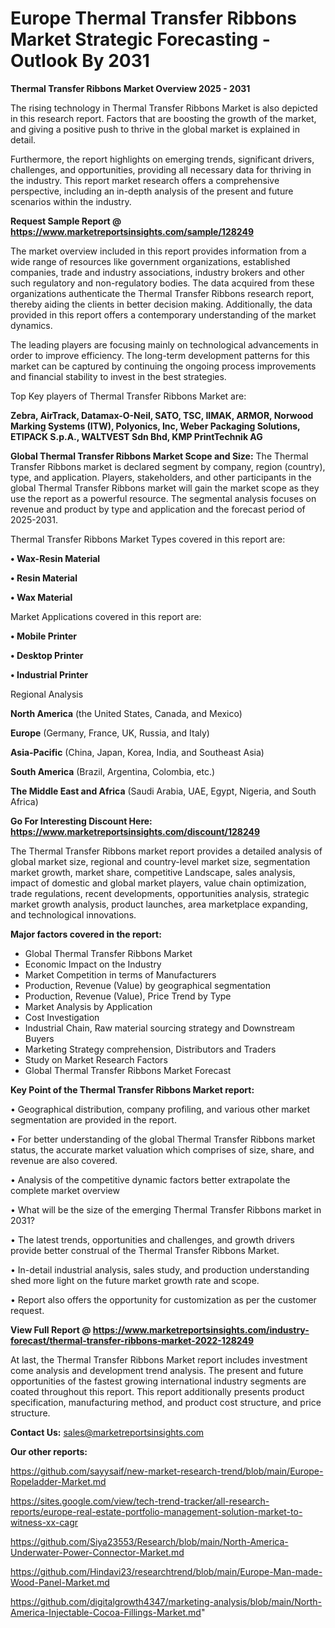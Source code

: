 # Europe Thermal Transfer Ribbons Market Strategic Forecasting - Outlook By 2031

<Strong> Thermal Transfer Ribbons Market Overview 2025 - 2031</strong>

The rising technology in Thermal Transfer Ribbons Market is also depicted in this research report. Factors that are boosting the growth of the market, and giving a positive push to thrive in the global market is explained in detail.

Furthermore, the report highlights on emerging trends, significant drivers, challenges, and opportunities, providing all necessary data for thriving in the industry. This report market research offers a comprehensive perspective, including an in-depth analysis of the present and future scenarios within the industry.

<strong>Request Sample Report @ <a href=https://www.marketreportsinsights.com/sample/128249>https://www.marketreportsinsights.com/sample/128249</a></strong>

The market overview included in this report provides information from a wide range of resources like government organizations, established companies, trade and industry associations, industry brokers and other such regulatory and non-regulatory bodies. The data acquired from these organizations authenticate the Thermal Transfer Ribbons research report, thereby aiding the clients in better decision making. Additionally, the data provided in this report offers a contemporary understanding of the market dynamics.

The leading players are focusing mainly on technological advancements in order to improve efficiency. The long-term development patterns for this market can be captured by continuing the ongoing process improvements and financial stability to invest in the best strategies.

Top Key players of Thermal Transfer Ribbons Market are:

<strong>Zebra, AirTrack, Datamax-O-Neil, SATO, TSC, IIMAK, ARMOR, Norwood Marking Systems (ITW), Polyonics, Inc, Weber Packaging Solutions, ETIPACK S.p.A., WALTVEST Sdn Bhd, KMP PrintTechnik AG</strong>

<strong><b>Global Thermal Transfer Ribbons Market Scope and Size:</b></strong>
The Thermal Transfer Ribbons market is declared segment by company, region (country), type, and application. Players, stakeholders, and other participants in the global Thermal Transfer Ribbons market will gain the market scope as they use the report as a powerful resource. The segmental analysis focuses on revenue and product by type and application and the forecast period of 2025-2031.

Thermal Transfer Ribbons Market Types covered in this report are:

<strong>• Wax-Resin Material

• Resin Material

• Wax Material</strong>

Market Applications covered in this report are:

<strong>• Mobile Printer

• Desktop Printer

• Industrial Printer</strong> 

Regional Analysis

<strong>North America</strong> (the United States, Canada, and Mexico)

<strong>Europe</strong> (Germany, France, UK, Russia, and Italy)

<strong>Asia-Pacific</strong> (China, Japan, Korea, India, and Southeast Asia)

<strong>South America</strong> (Brazil, Argentina, Colombia, etc.)

<strong>The Middle East and Africa</strong> (Saudi Arabia, UAE, Egypt, Nigeria, and South Africa)

<strong>Go For Interesting Discount Here: <a href=https://www.marketreportsinsights.com/discount/128249>https://www.marketreportsinsights.com/discount/128249</a></strong>

The Thermal Transfer Ribbons market report provides a detailed analysis of global market size, regional and country-level market size, segmentation market growth, market share, competitive Landscape, sales analysis, impact of domestic and global market players, value chain optimization, trade regulations, recent developments, opportunities analysis, strategic market growth analysis, product launches, area marketplace expanding, and technological innovations.

<strong><b>Major factors covered in the report:</b></strong>
<ul>
  <li>Global Thermal Transfer Ribbons Market </li>
  <li>Economic Impact on the Industry</li>
  <li>Market Competition in terms of Manufacturers</li>
  <li>Production, Revenue (Value) by geographical segmentation</li>
  <li>Production, Revenue (Value), Price Trend by Type</li>
  <li>Market Analysis by Application</li>
  <li>Cost Investigation</li>
  <li>Industrial Chain, Raw material sourcing strategy and Downstream Buyers</li>
  <li>Marketing Strategy comprehension, Distributors and Traders</li>
  <li>Study on Market Research Factors</li>
  <li>Global Thermal Transfer Ribbons Market Forecast</li>
</ul>

<strong><b>Key Point of the Thermal Transfer Ribbons Market report:</b></strong>

• Geographical distribution, company profiling, and various other market segmentation are provided in the report.

• For better understanding of the global Thermal Transfer Ribbons market status, the accurate market valuation which comprises of size, share, and revenue are also covered.

• Analysis of the competitive dynamic factors better extrapolate the complete market overview

• What will be the size of the emerging Thermal Transfer Ribbons market in 2031?

• The latest trends, opportunities and challenges, and growth drivers provide better construal of the Thermal Transfer Ribbons Market.

• In-detail industrial analysis, sales study, and production understanding shed more light on the future market growth rate and scope.

• Report also offers the opportunity for customization as per the customer request.

<strong><b>View Full Report @ <a href=https://www.marketreportsinsights.com/industry-forecast/thermal-transfer-ribbons-market-2022-128249>https://www.marketreportsinsights.com/industry-forecast/thermal-transfer-ribbons-market-2022-128249</a></b></strong>


At last, the Thermal Transfer Ribbons Market report includes investment come analysis and development trend analysis. The present and future opportunities of the fastest growing international industry segments are coated throughout this report. This report additionally presents product specification, manufacturing method, and product cost structure, and price structure.

<strong>Contact Us:</strong>
sales@marketreportsinsights.com

<strong>Our other reports:</strong>

<a href=https://github.com/sayysaif/new-market-research-trend/blob/main/Europe-Ropeladder-Market.md>https://github.com/sayysaif/new-market-research-trend/blob/main/Europe-Ropeladder-Market.md</a>

<a href=https://sites.google.com/view/tech-trend-tracker/all-research-reports/europe-real-estate-portfolio-management-solution-market-to-witness-xx-cagr>https://sites.google.com/view/tech-trend-tracker/all-research-reports/europe-real-estate-portfolio-management-solution-market-to-witness-xx-cagr</a>

<a href=https://github.com/Siya23553/Research/blob/main/North-America-Underwater-Power-Connector-Market.md>https://github.com/Siya23553/Research/blob/main/North-America-Underwater-Power-Connector-Market.md</a>

<a href=https://github.com/Hindavi23/researchtrend/blob/main/Europe-Man-made-Wood-Panel-Market.md>https://github.com/Hindavi23/researchtrend/blob/main/Europe-Man-made-Wood-Panel-Market.md</a>

<a href=https://github.com/digitalgrowth4347/marketing-analysis/blob/main/North-America-Injectable-Cocoa-Fillings-Market.md>https://github.com/digitalgrowth4347/marketing-analysis/blob/main/North-America-Injectable-Cocoa-Fillings-Market.md</a>"
